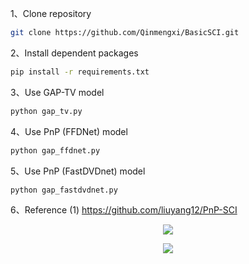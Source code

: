 1、Clone repository  
```bash  
git clone https://github.com/Qinmengxi/BasicSCI.git  
```  

2、Install dependent packages
```bash  
pip install -r requirements.txt  
```  

3、Use GAP-TV model
```bash  
python gap_tv.py 
```  

4、Use PnP (FFDNet) model
```bash  
python gap_ffdnet.py
```  

5、Use PnP (FastDVDnet) model
```bash  
python gap_fastdvdnet.py
```  

6、Reference
(1) https://github.com/liuyang12/PnP-SCI  


<p align="center">
<img src="https://github.com/liuyang12/PnP-SCI_python/blob/master/results/video/pnpsci_midscale_bosphorus.gif?raw=true">
</p>


<p align="center">
<img src="https://github.com/liuyang12/PnP-SCI_python/blob/master/results/video/pnpsci_midscale_shakendry.gif?raw=true">
</p>
